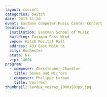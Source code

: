 ```yaml
---
layout: concert
categories: switch
date: 2013-11-20
event: Eastman Computer Music Center Concert
location:
  institution: Eastman School of Music
  building: Eastman East Wind
  venue: Hatch Recital Hall
  address: 433 East Main St
  city: Rochester
  state: NY
  zip: 14604
program:
  - composer: Christopher Chandler
    title: Smoke and Mirrors
  - composer: Philippe Leroux
    title: Voi(rex)
thumbnail: leroux_voirex_1000x500px.jpg     
---
```

